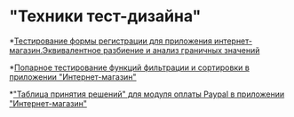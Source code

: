 # "Техники тест-дизайна"
*[Тестирование формы регистрации для приложения интернет-магазин.Эквивалентное разбиение и анализ граничных значений](https://docs.google.com/spreadsheets/d/1FGvNE57vE32WUO5Q3HWE7U8kzWYwmMtk/edit?usp=sharing&ouid=109658753851926507753&rtpof=true&sd=true)


*[Попарное тестирование функций фильтрации и сортировки в приложении "Интернет-магазин"](https://docs.google.com/spreadsheets/d/14EO0zHtXZsFM6daZoy-6qkMKCiwLgDy6/edit?usp=sharing&ouid=109658753851926507753&rtpof=true&sd=true)


*["Таблица принятия решений" для модуля оплаты Paypal в приложении "Интернет-магазин"](https://docs.google.com/spreadsheets/d/1f9HpmRjcdjzms6DVOnI99JFV1d4gPZnW/edit?usp=sharing&ouid=109658753851926507753&rtpof=true&sd=true)
